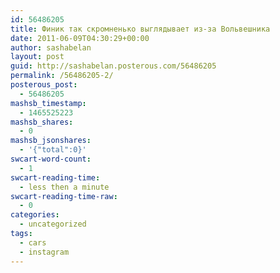 ```yaml
---
id: 56486205
title: Финик так скромненько выглядывает из-за Вольвешника
date: 2011-06-09T04:30:29+00:00
author: sashabelan
layout: post
guid: http://sashabelan.posterous.com/56486205
permalink: /56486205-2/
posterous_post:
  - 56486205
mashsb_timestamp:
  - 1465525223
mashsb_shares:
  - 0
mashsb_jsonshares:
  - '{"total":0}'
swcart-word-count:
  - 1
swcart-reading-time:
  - less then a minute
swcart-reading-time-raw:
  - 0
categories:
  - uncategorized
tags:
  - cars
  - instagram
---
```

[](http://instagr.am/p/Faprd/)